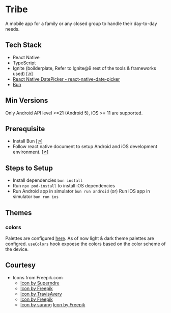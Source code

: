 # Tribe
A mobile app for a family or any closed group to handle their day-to-day needs.

## Tech Stack
- React Native
- TypeScript
- Ignite (boilderplate, Refer to Ignite@9 rest of the tools & frameworks used) <a href="https://shift.infinite.red/announcing-ignite-9-0-exp-ress-o-89ab5801937d" target="_blank">[↗]</a>
- [React Native DatePicker - react-native-date-picker](https://github.com/henninghall/react-native-date-picker)
- [Bun](https://www.bun.sh)

## Min Versions
Only Android API level >=21 (Android 5), iOS >= 11 are supported.

## Prerequisite
- Install Bun <a href="https://www.bun.sh" target="_blank">[↗]</a>
- Follow react native document to setup Android and iOS development environment. <a href="https://reactnative.dev/docs/environment-setup" target="_blank">[↗]</a>

## Steps to Setup
- Install dependencies `bun install`
- Run `npx pod-install` to install iOS dependencies
- Run Android app in simulator `bun run android` (or)
  Run iOS app in simulator `bun run ios`

## Themes
### colors
Palettes are configured [here](./app/theme/palettes.ts). As of now light & dark theme palettes are configred.
`useColors` hook expoese the colors based on the color scheme of the device.

## Courtesy
- Icons from Freepik.com 
    - <a href="https://www.freepik.com/icon/wallet_4504461#fromView=search&term=wallet+online&track=ais&page=1&position=56&uuid=2f2a87b6-cc3a-4aa6-8ecf-8faf8fd00371">Icon by Superndre</a>
    - <a href="https://www.freepik.com/icon/payment-method_1663219#fromView=search&term=payment&track=ais&page=1&position=64&uuid=1bcdb960-b053-4e54-a129-784d7bb3b49d">Icon by Freepik</a>
    - <a href="https://www.freepik.com/icon/calendar_12127241#fromView=search&term=filter+calendar&track=ais&page=1&position=5&uuid=e10a8b4c-c807-45d4-9521-b93a99de3493">Icon by TravisAvery</a>
    - <a href="https://www.freepik.com/icon/commission_8155668#fromView=search&term=loan&track=ais&page=1&position=16&uuid=07470a9f-13de-4b80-b564-daee4a8c2091">Icon by Freepik</a>
    - <a href="https://www.freepik.com/icon/expenses_5501384#fromView=search&page=1&position=1&uuid=ba4f3dc3-44fe-4ae2-b5c1-f2de022b60c5">Icon by surang</a>
    <a href="https://www.freepik.com/icon/tax_2168671#fromView=search&page=1&position=0&uuid=f6ceadcf-0397-4b05-9a98-b133d04aeb8a">Icon by Freepik</a>